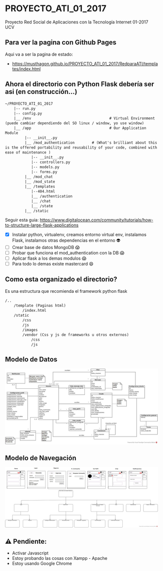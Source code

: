 # PROYECTO_ATI_01_2017
Proyecto Red Social de Aplicaciones con la Tecnología Internet 01-2017 UCV

## Para ver la pagina con Github Pages
Aqui va a ser la pagina de estado:
* https://musthagon.github.io/PROYECTO_ATI_01_2017/RedparaATI/templates/index.html


## Ahora el directorio con Python Flask debería ser asi (en construcción...)
	
	~/PROYECTO_ATI_01_2017
		|-- run.py
		|-- config.py
		|__ /env             						# Virtual Environment (puede cambiar dependiendo del SO linux / window, yo use window)
		|__ /app             						# Our Application Module
			 |-- __init__.py
			 |__ /mod_authentication 		# (What's brilliant about this is the offered portability and reusability of your code, combined with ease of maintenance )
				|-- __init__.py
				|-- controllers.py
				|-- models.py
				|-- forms.py
			 |__ /mod_chat
			 |__ /mod_state
			 |__ /templates
				|--404.html
				|__ /authentication
				|__ /chat
				|__ /state
			 |__ /static

Seguir esta guia:
https://www.digitalocean.com/community/tutorials/how-to-structure-large-flask-applications

- [x] Instalar python, virtualenv, creamos entorno virtual env, instalamos Flask, instalamos otras dependencias en el entorno :alien:
- [ ] Crear base de datos MongoDB :scream:
- [ ] Probar que funciona el mod_authentication con  la DB :scream:
- [ ] Aplicar flask a los demas modulos :scream:
- [ ] Para todo lo demas existe mastercard :smile:

## Como esta organizado el directorio?
Es una estructura que recomienda el framework python flask 

	/..
		/template (Paginas html)
			/index.html
		/static
			/css
			/js
			/images
			/vendor (Css y js de frameworks u otros externos)
				/css
				/js
		
## Modelo de Datos
![alt text](/ATIDiagramaClasesModeloDatos.jpg "Modelo de datos")
	
## Modelo de Navegación
![alt text](ATIProyectoModNav.jpg "Modelo de datos")

## :warning: Pendiente:
* Activar Javascript
* Estoy probando las cosas con Xampp - Apache
* Estoy usando Google Chrome